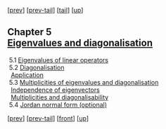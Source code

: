 [[prev](MA10210ch4.html)] [[prev-tail](MA10210ch4.html#tailMA10210ch4.html)] [[tail](#tailMA10210ch5.html)] [[up](MA10210.html#MA10210ch5.html)]

Chapter 5  
[Eigenvalues and diagonalisation](MA10210.html#QQ2-27-40)
---------------------------------------------------------------------

 5.1 [Eigenvalues of linear operators](MA10210se21.html#x28-410005.1)  
 5.2 [Diagonalisation](MA10210se22.html#x29-420005.2)  
  [Application](MA10210se22.html#x29-430005.2)  
 5.3 [Multiplicities of eigenvalues and diagonalisation](MA10210se23.html#x30-440005.3)  
  [Independence of eigenvectors](MA10210se23.html#x30-450005.3)  
  [Multiplicities and diagonalisability](MA10210se23.html#x30-460005.3)  
 5.4 [Jordan normal form (optional)](MA10210se24.html#x31-470005.4)

[[prev](MA10210ch4.html)] [[prev-tail](MA10210ch4.html#tailMA10210ch4.html)] [[front](MA10210ch5.html)] [[up](MA10210.html#MA10210ch5.html)]